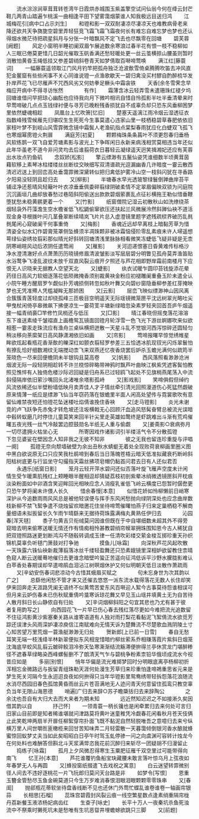 <!-- { "loadSidebar": true } -->
　　流水淙淙涧草茸茸转苍湾午日霞烘赤城围玉紫盖擎空试问仙翁今何在绛云封芒鞋几两青山踏遍乍桃溪一曲相逢平田下望雾霭烟蒙谁人知我极远目送归鸿
　　江城梅花引[病中口占示刘生]
　　和镫和影一双双耐凄凉尽凄凉天也难教病骨老来降还欲共天争旖旎空碧里弄轻狂竞飞霜飞霜飞霜夜何长有难忘自难忘梦也梦也还认得烟水微茫待把疏星斜月与分张一叶暗飘风不定飞去也尽飘零在回塘
　　碧芙蓉[阙题]
　　风定小窗明半睡初阑双眉乍展追数余寒浪过春半花有恨一枝不稳柳如人三眠已倦莫更惜几日韶光催取玉矾香满还愁轻暖处更一丝云茧横掠山腰虽则暂时消散怕黄昏玉绳低挂又参差碧绡斜卷青天如梦倩取百啭啼莺唤
　　满江红[藤蓑词]
　　一幅藤蓑遥领取江门风月钓竿把孤舟独泛沧波歕雪倚桌腾腾吹笛去冲风直犯金鳌窟有些些闲事不关心同谁说镫一点渔歌歇天一碧归禽没买村醪自酌醉梳华发扑岸芦花飞已尽雁声不咒西风劣又何妨拳足橛头中霜衾铁
　　天香[余冬雪霁念早梅应开病中不得寻访怅然　　　　有作]
　　霜薄含冰云轻弄雪未遣珊珠红褪夕坞回塘谁借问早把琼心幽酝也应待我向月下微吟相讯自惜自怜孤影半吐半垂清晕来时早莺啼破几点点玉钱绿衬便与寻芳已晚粉残香损犹自不成辜负却只恐东风垂柳困梦里依然蜨魂相趁
　　凤凰台上忆吹箫[忆旧]
　　楚塞天遥漓江雨冷烟云湿透征衣指数峰残雪候雁先归堪叹生生死死今生事莫遣心违家山里一枝栖稳碧草春肥依依旧家枝叶梦不到岘山风雪霏微念镜中霜鬓人老渔矶指点棠梨春雨犹应化白蜨双飞孤飞也寒烟幂雳镫火荆扉
　　满庭芳[初夏]
　　颗颗梅珠条条菖叶不须更怨春归垂杨风软练鹊一双飞自爱芳塘素影与波光上下争晖闲日永新来病浅相赏莫相违当年还似此年华虽老不道今非问灵均去后谁翦荷衣日暮轻云凝绿遥天迥笑揖湘妃还应有芙蓉出水妆点钓鱼矶
　　念奴娇[松影]
　　擎云缥渺有五鬣仙姿凭谁细数半顷黄茸茵藉软移上素琴冰柱缕缕丝丝断纹交映细写双清谱疏光逗漏幽香几许暗度一霎云散西清迟迟送上到回峦高处垂霭霏微深黛转似把归禽低护雾冷山空一枝斜闪犹在寻香路夕阳易没轻阴且趁归去
　　又[柳影]
　　半塘春水早光透玻黎绿鬟倒亸曲岸苔平铺迳净还惹晴风轻簸叶叶衣凉垂垂佩委碎翦绿阴破柔情不定翠眉偏映双锁为问庭院沉沉画垣几曲却放春愁过巷陌斜阳偷送出款款碧烟萦裹乱点征衫横拖王勒似惜垂鞭堕犹愁未稳黄鹂更着一个
　　又[竹影]
　　纸窗僧院记湿云初散秋山如洗缭绕茶烟轻袅外荇藻澹生空水檐雀低飞松鼯偷窜欲压还扶起兰风微展泠然斜亸仙袂不道活现金身寻根拨叶问几茎叠翠断续晴岚飞片片总入虚澄镜里题字遮残疏棂界破历乱毵毵尾闲心窥破阑干何事重倚
　　又[梅影]
　　香魂近远却早离枝上暗黏芳草为惜清姿全似水幻作碧膏笼罩侧坠蜂须半凋珠颗非被冰霜恼侵阶零乱素痕未许人埽遥想萼绿仙姿绣妆翦彩那似晴光好斜转回塘清浅里脉脉相看微笑冻蜨低飞疑非疑是无柰阴寒峭暄风动后浓阴任遣莺闹
　　又[雁影]
　　关河迢递恨塞日昏黄难传标格沙净水澄清澈好点点萧萧历历晓镜修眉清波皱影淡写层层碧分明瞥见孤舟莫弄渔笛贴水浴鹜争飞凌乱波纹未放千双直风裂云痕开夕照还与芦花相即野岸霜前南楼月下应恨无人识晓来无据教人空望天北
　　又[蜨影]
　　纨衣试暖乍圆印苔钱旋添花晕药径日高风力软细逐落花低陨微掩香须别裁黄袂金粉应初褪雕阑重叠玉阶未遣全认小院午睡方醒扇罗乍觑似扑芳魂损侧转忽如秋叶舞又向碧纱窗隐垂柳参差红芽掩映梦也无凭准殢人凭槛凝眸无那娇困
　　又[云影]
　　层峦飞映似缥渺神山因风离合簇簇青莲轻度过却绕孤峰三匝极目空明遥天无际瑶镜微笼匣平沈远树翠光略吐尖甲曳杖闲倚亭皋微飙下拂便凉生一霎荷芰半塘新绿暗忽染素罗轻夹回首吾庐午烟遥接一幅青绡裛□竿修竹凤梢还与低压
　　又[□影]
　　晴江春晓但摇曳落花溶溶东下谁送素绫千皱褶直上画檐鸳瓦镜面回镫月轮浮雪一色飞光下游丝婀娜吹来似欲相惹一霎汞走珠流应有渔舟兰桌纵横把迸散一天星斗乱不觉银河西泻惊碎还圆轻匀稍淡移向荼縻架日高风静潇湘依旧如画
　　又[帘影]
　　莺啼报曙早惊觉绣帷星眸欲炫起看瓶花香渐歕的皪深红如颤衣翦轻罗参差三五恰透冰肌现钗光闪烁翠鬟怕有撩乱恰好细数湘纹无端搅动柰飞来双燕还忆夜香烧罢后妒杀玉蟾光满何似疏筠半笼晓色一尽来回便檐阴未半银钩且莫高卷
　　又[帆影]
　　西风落照看渺渺沧洲烟波无际一段轻阴相趁转不许兰桡惊碎略带神鸦时飘芦叶曲映江枫紫凭遮客鬓怕教照见憔悴有人独倚危楼沙际迟回疑是归舟系已过轻鸥飞起处不见旗梢燕尾荡入中流斜侵隔岸依旧萦沙嘴回头北渚唯余塔影孤峙
　　又[影戏影]
　　笑啼俱假但绰约风流依稀还似半壁粉墙低映月卖弄佳人才子情丝牵引清光回照漫道伤心死猛然觑破原来情薄一纸应是缥渺飞仙当年窃药落在银蟾里半面人闲高处望传与霓裳歌吹有意留仙难禁夜短还怕镫花坠迷楼吐焰倩谁挽住香袂
　　又[走马镫影]
　　炎光未谢竞的卢飞跃争先赤兔才转危坡还注坂横戟无心回顾汗血追风怒髯奋臂总被流光误暗中毂转蚁磨几时停住儿童莫笑来回半针尖里走英雄如鹜终是虾跳难出斗渐有荒鸡催曙五夜光残一丝气冷敲罢边腔鼓勋名半纸无人重与偷觑
　　又[姜斋影○衰病弥月一切尽遣拥火枯坐心无　　　　所寄因戏作诸影词引半缕活气令不分散孤镫　　　　下忽见婆娑在壁因念人知非我之无彼不知非　　　　彼之无我也留连珍重旋与评唱一阕]
　　孤镫无奈向颓墙破壁为余出丑秋水蜻蜓无着处全现败荷衰柳画里圈义图中黑白欲说原无口只应笑我杜鹃啼到春后当日落魄苍梧云暗天低准拟藏衰朽断岭斜阳枯树底更与行监坐守勾撮指天霜丝拂项皂帽仍黏首问君去日有人还似君否
　　永遇乐[纸窗日影]
　　笼月云轻开萍水碧问还似否落叶旋飞雁声空度未计闲情生受乍暖熏肌残红上颊睡眼半醒相逗却猜疑荔枝初剖紫晕冰绡微透镜匣斜开枕痕淡染粉面如中卯酒含笑迎眸回光相映应念人消瘦乳雀低飞岭云横度已怨暂时僝僽更只恐午梦将阑未许偎人长久
　　惜余春慢[本意]
　　似惜花娇如怜柳懒前日峭寒深护从今追数雨雨风风总是被他轻误便与挥手东风闲愁抛向绿阴深处也应念曲岸数枝新柳不禁飞絮争遣不烧烛留欢暗邀花住坐待啼莺催曙怕燕子归来定巢栖稳不解商量细语未拟扳留长久乍雨乍晴繇来无据待荷珠露满梅丸黄熟任伊归去　　　　沁园春[浑天毬]
　　黍子匀黄吉贝衔绒莫问因谁但既在于中自堪细数未超其外不得旁窥暗去明来偷寒送暖无情还作有情痴相怜甚教碧绡帘幙翠拥珠围知恩今古人稀犹自把双镫照路迷更划断鸿沟不随毂转调成玉律一任清吹彩缕交萦金梭互掷珍重天孙织锦机莫辜负听毬门箫鼓对打争驰　　　　摸鱼儿[咏霜]
　　向深秋芦花风起吹散一天珠露六铢仙袂新裁薄翦落冰丝千缕轻盈舞还只恐素娥镜里深相妒欲留教住柰晴色窥人断云送暖蓦地催归去更谁念暗壁吟蛩正苦遥向征鸿低诉平沙野水朦胧影难认白苹香处春期误却早遣啼鹃血泪沾江树暝烟休护又何似明朝天低日淡散作萧疏雨
　　又[辛幼安伤春词悲凉动今古惜其蛾眉买赋之　　　　句未忘身世为次其韵以广之]
　　总繇他闲愁不管才来又还催去悠悠一派东流水载得落花无数人长住却笑伊来回奔走天涯路凭阑无语终不似黄莺苦爱东风百啭迎人絮今古事莫待怨谁相误可但月来云妒伤春未已伤秋赋重倩吟螀寒诉琼花舞又早见玉山瑶井填黄土无为自苦待人散月斜日长山静侬自有归处
　　又[辛词烟柳斜阳之句宜其悲也乃尤有甚于彼　　　　者复用韵写之]
　　向西园花飞一片早已伤心春去残红落尽更如今难把流光追数留不住征鸿影黄沙紫塞秦关路从谁寄语道有人独对雨打梨花看黏泥飞絮倩流水欲觅芳踪还误津头风雨深妒凄凉庾信江南赋难向无情天诉为楚舞流不尽楚歌血溅阴陵土寸心知苦望万里荒烟一蓑渔艇渺渺无归处
　　贺新郎[上已前一日雪]
　　春自无愁耳笑无端一枝浅绛半林新翠便拟东风相宠惜暗约柳丝萦系乔相赚落霞片紫斜日烟笼沈海底早蛟风乱翦云皴碎鲛泪冷弥天坠寒澌渐结流觞滞便拚得兰亭休赏龙门堪醉糁径不遮春草绿略染西峰螺髻删不了朗清天气乍与碧桃争粉素柰铅华俄顷成流水今视昔应如是
　　多丽[别恨]
　　悄年华偏是流光难掷梦回时分明眼底离亭杨柳初折浑相忘金微路远与扳留青组珠勒天涯何处漫生芳草归来珍重怕逢啼鴂重思省元来是梦生死关河隔今生永迢迢良夜如何拚得只当年华镫影里鸳鸯绣带轻拆怨落花浪随流水消尽西园旧春色孤馆黄昏雨丝云片苍苔满地无人迹问青天何意留住孤鸾只教空辜负当年无限山海恩德
　　哨遍[广归去来辞○苏子瞻檃括归去来辞陶公　　　　之余沈也吾自有大归大去而大来者为期未知　　　　远近然知迟迟之不如接淅久矣因借其韵以自　　　　抒己怀]
　　一领青蓑一柄长镵也是闲牵累归去来何处可言归旧家山目前即是知者稀谁堪就问津路莫将黄叶迷童稚凭冷觑春花闲看秋月苍天伎俩止此笑乾坤两扇半开扉任柳絮穿帘扑面飞既不黏泥自然轻脱唯吾之意噫归去来兮纵横万里人间世嚼匢匬橄榄来回甘苦知味弄二月轻雷散一天暮霭倾倒银河香水酿就蜂蜜惊回蚁梦丈夫当如此矣昭昭白日亭午时驾玉虬停骖一问之向虞渊可容转计烛龙今在何处料也难酬答但斟北斗天浆满斝恣我花前沉醉归来斩尽一团疑胡不归漫留止
　　捣练子[咏霜]
　　孤月上夕风微忍得寒生玉粟肥征雁千双空里过可能带得向南飞
　　忆王孙[本意]
　　芦花谁覆钓鱼船宝玦藏腰未敢言落叶惊乌月上弦夜如年春梦无人与再圆
　　又[蜂投窗纸掇遣飞去戏祝之寓意]
　　白云迷望转霏微别径人间去不违好逐桃花一片飞阮郎归莫问天台路是非
　　如梦令[写恨]
　　恩重玉簪金管愁尽玉鱼金碗莫道只今生万岁难消春恨泪眼泪眼颗颗零零珠串
　　又[春闺]
　　抛郤瓶花蒂软坐待盘香线断不见也还休门外莺忙蝶乱谁卷谁卷一轴画帘银蒜
　　长相思[石榴]
　　蕊珠宫碧霞封风裂云痕一线空繁星数点逢素绡重隔帘栊丹荔新餐玉液浓杨妃病齿红
　　生查子[咏史]
　　长平十万人一夜秦坑杀鱼死浊流中不祭乘时獭死坑未是愁唯有生坑恶眢井埋蟾蜍欲跳只三脚
　　又[前题]
